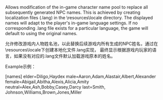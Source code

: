 Allows modification of the in-game character name pool to replace all subsequently generated NPC names. 
This is achieved by creating localization files (.lang) in the \resources\locale directory. 
The displayed names will adapt to the player's in-game language settings. 
If no corresponding .lang file exists for a particular language, the game will default to using the original names.

允许修改游戏内人物姓名池，以此替换后续游戏内所有生成的NPC姓名，通过在\resources\locale下创建本地化文件.lang实现，
最终显示根据游戏内玩家的语言，如果没有对应的.lang文件默认加载游戏原本的姓名。

Example示例：

[names]
elder=Diligo,Haydex
male=Aaron,Adam,Alastair,Albert,Alexander
female=Abigail,Abitha,Alexis,Alicia,Amity
neutral=Alex,Ash,Bobby,Casey,Darcy
last=Smith, Johnson,Williams,Brown,Jones,Miller
